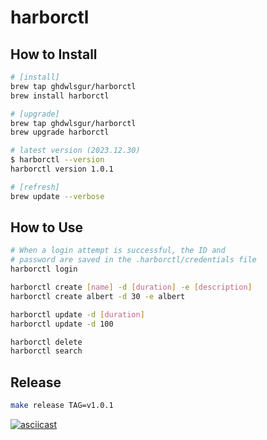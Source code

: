 # harborctl

## How to Install

```bash
# [install]
brew tap ghdwlsgur/harborctl
brew install harborctl

# [upgrade]
brew tap ghdwlsgur/harborctl
brew upgrade harborctl

# latest version (2023.12.30)
$ harborctl --version
harborctl version 1.0.1

# [refresh]
brew update --verbose
```

## How to Use

```bash
# When a login attempt is successful, the ID and
# password are saved in the .harborctl/credentials file
harborctl login

harborctl create [name] -d [duration] -e [description]
harborctl create albert -d 30 -e albert

harborctl update -d [duration]
harborctl update -d 100

harborctl delete
harborctl search
```

## Release

```bash
make release TAG=v1.0.1
```

[![asciicast](https://asciinema.org/a/IayRztV5EVPLu7BIf6PYaBMxO.svg)](https://asciinema.org/a/IayRztV5EVPLu7BIf6PYaBMxO)
